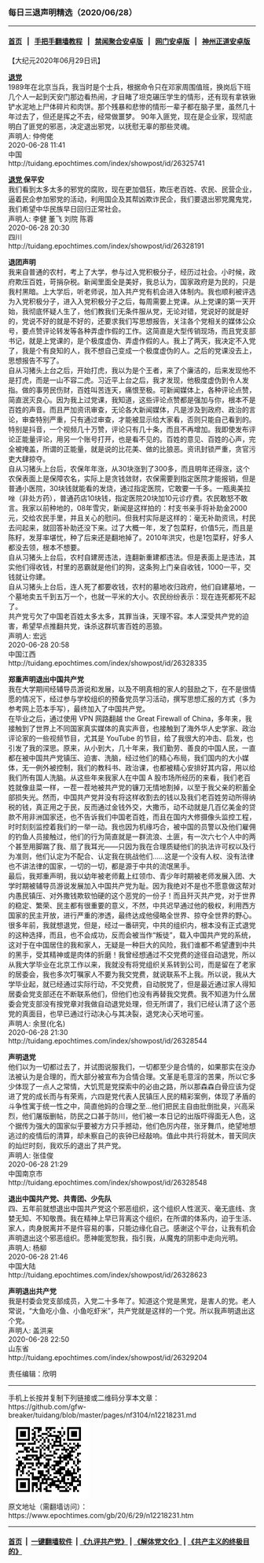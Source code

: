 ### 每日三退声明精选（2020/06/28）
------------------------

#### [首页](https://github.com/gfw-breaker/banned-news1/blob/master/README.md) &nbsp;&nbsp;|&nbsp;&nbsp; [手把手翻墙教程](https://github.com/gfw-breaker/guides/wiki) &nbsp;&nbsp;|&nbsp;&nbsp; [禁闻聚合安卓版](https://github.com/gfw-breaker/bn-android) &nbsp;&nbsp;|&nbsp;&nbsp; [网门安卓版](https://github.com/oGate2/oGate) &nbsp;&nbsp;|&nbsp;&nbsp; [神州正道安卓版](https://github.com/SzzdOgate/update) 



<div class="post_content" id="artbody" itemprop="articleBody">
 <!-- article content begin -->
 <p>
  【大纪元2020年06月29日讯】
 </p>
 <p>
  <strong>
   <a href="https://www.epochtimes.com/gb/tag/%E9%80%80%E5%85%9A.html">
    退党
   </a>
  </strong>
  <br/>
  1989年在北京当兵，我当时是个士兵，根据命令只在邓家周围值班，换岗后下班几个人一起到天安门那边看热闹，才目睹了坦克碾压学生的情形，还有现有拿铁锹铲水泥地上尸体碎片和肉饼。那个残暴和悲惨的情形一辈子都在脑子里，虽然几十年过去了，但还是挥之不去，经常做噩梦。 90年入匪党，现在是企业家，现彻底明白了匪党的邪恶，决定退出邪党，以抚慰无辜的那些灵魂。
  <br/>
  声明人: 仲侉佬
  <br/>
  2020-06-28 11:41
  <br/>
  中国
  <br/>
  http://tuidang.epochtimes.com/index/showpost/id/26325741
 </p>
 <p>
  <strong>
   <a href="https://www.epochtimes.com/gb/tag/%E9%80%80%E5%85%9A.html">
    退党
   </a>
   保平安
  </strong>
  <br/>
  我们看到太多太多的邪党的腐败，现在更加倡狂，欺压老百姓、农民、民营企业，逼着民企参加邪党的活动，利用国企及其帮凶欺诈民企，我们要退出邪党魔鬼党，我们希望中华民族早日回归正常社会。
  <br/>
  声明人: 李健 董飞 刘院 陈蓉
  <br/>
  2020-06-28 20:30
  <br/>
  四川
  <br/>
  http://tuidang.epochtimes.com/index/showpost/id/26328191
 </p>
 <p>
  <strong>
   退团声明
  </strong>
  <br/>
  我来自普通的农村，考上了大学，参与过入党积极分子，经历过社会。小时候，政府欺压百姓，苛捐杂税。新闻里面全是美好，我总认为，国家政府是为民的，只是我村黑暗。上大学后，听老师说，加入共产党有机会进入体制内。我也顺利被评选为入党积极分子，进入入党积极分子之后，每周需要上党课。从上党课的第一天开始，我彻底怀疑人生了，他们教我们无条件服从党，无论对错，党说好的就是好的，党说不好的就是不好的，还要求我们写思想报告，关注各个党相关的媒体公众号，要点赞评论转发等各种弄虚作假的工作。这简直是大型传销现场，而且党支部书记，就是上党课的，是个极度虚伪、弄虚作假的人。我上了两天，我决定不入党了，我是个有良知的人，我不想自己变成一个极度虚伪的人。之后的党课没去上，思想报告不写了。
  <br/>
  自从习猪头上台之后，开始打虎，我以为是个王者，来了个廉洁的，后来发现他不是打虎，而是一山不容二虎。习近平上台之后，我才发现，他极度虚伪到令人发指。做的事劳民伤财，百姓叫苦连天，痛恨至极。可新闻媒体上，各种评论点赞，简直泯灭良心。因为我上过党课，我知道，这些评论点赞都是强加与你，根本不是百姓的声音。而且严加资讯审查，无论各大新闻媒体，凡是涉及到政府、政治的言论，审查特别严重，只有通过审查，才能被显示给大家看，否则只能自己看到的。特别是抖音，一个视频几十万赞，评论只有几十条，而且不再增加。我即使发布评论正能量评论，用另一个账号打开，也是看不见的。百姓的意见、百姓的心声，完全被掩盖，所谓的正能量，就是说的比花美、做的比狼恶。资讯封锁严重，贪官污吏大肆掠夺。
  <br/>
  自从习猪头上台后，农保年年涨，从30块涨到了300多，而且明年还得涨，这个农保表面上是保障农名，实际上是贪钱敛财，农保需要到指定医院才能报销，但是普通小医院，30块钱就能看的发烧，通过指定医院，它敢要一千多。一瓶奥美拉唑（非处方药），普通药店10块钱，指定医院20块加10元诊疗费。农民敢怒不敢言。我家以前种地的，08年雪灾，新闻是这样拍的：村支书亲手将补助金2000元，交给农民手里，并且关心的慰问。但我村实际是这样的：毫无补助资讯，村民去问起来，就回答补助还没下来。过了大概一年，发了包菜籽，价值5元，而且是陈籽，发芽率堪忧，种了后来还是翻地掉了。2010年洪灾，也是1包菜籽，好多人都没去领，根本不想要。
  <br/>
  自从习猪头上台后，农村自建房违法，连翻新重建都违法。但是表面上是违法，其实他们得收钱，村里的恶霸就是他们的狗，这条狗上门亲自收钱，1000一平，交钱就让你建。
  <br/>
  自从习猪头上台后，连人死了都要收钱，农村的墓地收归政府，他们自建墓地，一个墓地卖五千到五万一个，也就一平米的大小。农民纷纷表示：现在连死都死不起了。
  <br/>
  共产党亏欠了中国老百姓太多太多，其罪当诛，天理不容。本人深受共产党的迫害，希望早点推翻共党，诛杀这群坑害百姓的恶狼。
  <br/>
  声明人: 宏远
  <br/>
  2020-06-28 20:58
  <br/>
  中国江西
  <br/>
  http://tuidang.epochtimes.com/index/showpost/id/26328335
 </p>
 <p>
  <strong>
   郑重声明退出中国共产党
  </strong>
  <br/>
  我在大学期间经辅导员游说和发展，以及不明真相的家人的鼓励之下，在不是很情愿的情况下，经过参与学校组织的预备党员学习活动，撰写思想汇报的方式（多为参考网上范本手写），最终加入了中国共产党。
  <br/>
  在毕业之后，通过使用 VPN 网路翻越 the Great Firewall of China，多年来，我接触到了世界上不同国家真实媒体的真实声音，也接触到了海外华人史学家、政治评论家的一些视频节目，尤其是 YouTube 的节目，给了我很大的冲击、启发，也引发了我的深思。原来，从小到大，几十年来，我们勤劳、善良的中国人民，一直都在被中国共产党镇压、迫害、洗脑，经过他们的精心布局，我们国内的大小媒体，无一例外被控制，我们的教科书、政治课，也都被精心安排好其内容，用以给我们所有国人洗脑。从这些年来我家人在中国 A 股市场所经历的来看，我们老百姓就像韭菜一样，一茬一茬地被共产党的镰刀无情地割掉，以至于我父亲的积蓄全部损失光。然而，中国共产党并没有将这样收割去的钱以及我们老百姓劳动所得纳税的钱，真正用之于民，反而通过金钱外交，大撒币，动不动就是几百亿美金的贷款不用非洲国家还，也不告诉我们中国老百姓，而且在国内大修摄像头监控工程，时时刻刻监控着我们的一举一动。我也因为机缘巧合，被中国的员警以及他们雇佣的钓鱼人员接触过，他们的行为简直就是一群流浪、土匪，有一次六七个人中的两个甚至用脚踹了我、扇了我耳光——只因为我在合理质疑他们的执法许可权以及行为准则，他们认定为不配合、认定我在挑战他们……这是一个没有人权、没有法律也不讲法律的国家，一切的一切，都是源于中共的流氓黑手。
  <br/>
  最后，我郑重声明，我以幼年被老师戴上红领巾、青少年时期被老师发展入团、大学时期被辅导员游说发展加入中国共产党为耻。因为我绝对不是也不愿意做这帮对内愚民镇压、对外撒钱欺软怕硬的这个恶党的一份子！而且歼灭共产党，对于世界的稳定、繁荣、民主都有很重要的意义，不然，中共迟早通过他的极权，利用西方国家的民主开放，进行严重的渗透，最终达成他侵略全世界、掠夺全世界的野心。
  <br/>
  很多年前，我就想退党，但是，经过一番研究，中共的组织内，根本没有正式退党的这种选择，而且，也不会成功，反而会被当作“叛徒”，载入中国共产党的系统，这对于在中国居住的我和家人，无疑是一种巨大的风险，我们谁都不希望遭到中共的黑手，受其精神或是肉体的折磨！我曾经想通过不交党费的途径自动退党，所以从我大学毕业在北京工作以来，我就没有将党组织关系转到公司，而是留在了老家的居委会，我也多次叮嘱家人不要为我交党费，就说联系不上我。所以说，我从大学毕业起，就已经通过实际行动，不交党费，自动脱党了，但是最近通过家人得知居委会党支部还在不断联系他们，但他们也没有再替我交党费。我不知道为什么居委会党支部没有按党章对我做自动退党处理，但无所谓了，我们已经认清了这个恶党的真面目，也早已通过行动决心与其决裂，退党决心天地可鉴。
  <br/>
  声明人: 余昱(化名)
  <br/>
  2020-06-28 21:30
  <br/>
  http://tuidang.epochtimes.com/index/showpost/id/26328544
 </p>
 <p>
  <strong>
   声明退党
  </strong>
  <br/>
  他们以为一切都过去了，并试图说服我们，一切都至少是合情的，如果那实在没办法被认为是合理的，而大部分被宣布为合情合理。文革是毛意淫的苦果，所以它多少体现了一点人之常情，大饥荒是党探索中的必由之路，所以那森森白骨应该为促进了党的成长而与有荣焉，六四是党代表人民镇压人民的精彩案例，体现了矛盾的斗争性寓于统一性之中，简直他妈的合理之至…他们把民主自由批倒批臭，兴高采烈，他们屠版删帖，防民之口甚于防川，他们被一本日记的出版吓得面无人色，这个据传为强大的国家似乎要被方方只手撼动，他们色厉内荏，张牙舞爪，绝望地想逃过的疫情后的清算，却未察自己的丧钟已经敲响。值此中共行将就木，普天同庆的灿烂时刻，我欢乐的退出了共产党。
  <br/>
  声明人: 张佳俊
  <br/>
  2020-06-28 21:29
  <br/>
  中国南京市
  <br/>
  http://tuidang.epochtimes.com/index/showpost/id/26328548
 </p>
 <p>
  <strong>
   退出中国共产党、共青团、少先队
  </strong>
  <br/>
  四、五年前就想退出中国共产党这个邪恶组织，这个组织人性泯灭、毫无底线、贪婪无知、不知敬畏。我在精神上早已背离这个组织，在所谓的体系内，迫于生活、家人，肉身脱离并不是件容易的事，只能边缘化自己。感谢这个平台，让我有机会声明退出这个邪恶组织。愿神能宽恕我，指引我，从魔鬼的阴影中走向光明。
  <br/>
  声明人: 杨柳
  <br/>
  2020-06-28 21:46
  <br/>
  中国大陆
  <br/>
  http://tuidang.epochtimes.com/index/showpost/id/26328623
 </p>
 <p>
  <strong>
   声明退出共产党
  </strong>
  <br/>
  我是村委会党支部成员，入党二十多年了。知道这个党是黑党，是害人的党。老人常说，“大鱼吃小鱼、小鱼吃虾米”，共产党就是这样的一个党。所以我声明退出这个党。
  <br/>
  声明人: 盖洪来
  <br/>
  2020-06-28 22:50
  <br/>
  山东省
  <br/>
  http://tuidang.epochtimes.com/index/showpost/id/26329204
 </p>
 <p>
  责任编辑：欣明
 </p>
 <!-- article content end -->
 <div id="below_article_ad">
 </div>
</div>

<hr/>
手机上长按并复制下列链接或二维码分享本文章：<br/>
https://github.com/gfw-breaker/tuidang/blob/master/pages/nf3104/n12218231.md <br/>
<a href='https://github.com/gfw-breaker/tuidang/blob/master/pages/nf3104/n12218231.md'><img src='https://github.com/gfw-breaker/tuidang/blob/master/pages/nf3104/n12218231.md.png'/></a> <br/>
原文地址（需翻墙访问）：https://www.epochtimes.com/gb/20/6/29/n12218231.htm


------------------------
#### [首页](https://github.com/gfw-breaker/banned-news/blob/master/README.md) &nbsp;|&nbsp; [一键翻墙软件](https://github.com/gfw-breaker/nogfw/blob/master/README.md) &nbsp;| [《九评共产党》](https://github.com/gfw-breaker/9ping.md/blob/master/README.md#九评之一评共产党是什么) | [《解体党文化》](https://github.com/gfw-breaker/jtdwh.md/blob/master/README.md) | [《共产主义的终极目的》](https://github.com/gfw-breaker/gczydzjmd.md/blob/master/README.md)


<img src='http://gfw-breaker.win/tuidang/pages/nf3104/n12218231.md' width='0px' height='0px'/>